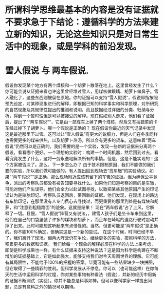 
# 所谓科学思维最基本的内容是没有证据就不要求急于下结论：遵循科学的方法来建立新的知识，无论这些知识只是对日常生活中的现象，或是学科的前沿发现。


# 雪人假说  与  两车假说.

假设你发现某个地方有两个煤核和一个胡萝卜散落在地上。这里曾经发生了什么？你可能会说从证据来看也许这里曾经堆过雪人，用煤核做眼睛、胡萝卜做鼻子。雪人融化了，这些东西则被留在原地。你的证据可以支持“雪人假说”，假说即指按照预先设定，对某种现象进行的解释，即根据已知的科学事实和科学原理，对所研究的自然现象及其规律性提出的推测和说明，而且数据经过详细的分类、归纳与分析，得到一个暂时性但是可以被接受的解释。现在假如别人走来，他们看了证据后，提出了““两车假说””，它是由一部煤车上掉了两个煤核，然后又有拉蔬菜的卡车经过掉下了胡萝卜。哪一个假说是正确的？
现在假设你最近的天气记录中发现这是最近那里下过雪。这可以让“雪人假说”有更大的说服力，但是人们在冬季同样也需要更多的煤来供热，以及胡萝卜热汤，所以会有更多的货车。这意味着“两车假说”仍然可以是正确的。我们需要的是一个实验，发现一些新的证据来分离两个假设，看看哪个更好。一个理想的实验时：构建一个时间机器，然后回到过去，看看究竟发生了什么，这将一劳永逸地解决所有的事情。但是，这是不能实现的！这个方案被否决了。那么，下一步怎么办？
由于技术限制原因，我们不能做的我们要的实验，所以我们做可能做的。有人提出回到现场去“找车辙”的实验动议。如果““两车假说””是正确，那么现场附近应该有留下的车辙的证据。但为确保公平竞争，派出的考察队员都没有被告知要寻找什么。如果他们知道考察的目的是车辙，可能对他们产生误导。他们会全力以赴试图寻找，以致把某些其他原因产生的印记误认为是轮胎印记。考察队员返回后，带回新的证据。他们发现，在现场上的路边有车胎印记，在那里没有人专门费心去寻找过，而更重要的那里到处是有煤块和胡萝，和“注意到粗糙路面”的迹象。这就是结果！
现在“两车假说”占了上风，它解释了一切。且慢，“雪人假说”阵营又有说法，，建雪人孩子们是坐卡车来到这里，他们在自己的口袋里装了许多的煤块和胡萝卜，而且车在崎岖的道路行驶时震动并掉了出来。此时可能想这听起来有点怪怪的。当然，但更可能是“两车假说”是正确的。你不能100%确定，但确实这是一个新的尝试。
在这个时候，时间已经不早了，我们离开了现场。但两大阵营仍在争论，继续更多的实验，按照科学的方法，积累更多的数据和证据。
我们给每一个现象的解释必须在科学的方法上来考虑，即使是科学成果也一样。有什么证据来支持这种说法？这是因为科学是构建在不断增加的证据基础上，它是如此强大，能够支持我们对今天周围世界的理解。它可能有其局限性，不能给予100%的把握的答案。毕竟可能有一些结果缺少一块拼图，但它取得了一些精彩的胜利。但科学发展从不停息。你可以（也可能这样）在你每天的生活中运用科学的过程，你对某些事物有种看法（假说），并新的经历中用新的证据不断测试（实验）。你并不能总是料事如神，但可以像科学家一样提出问题，总是有意料之外的情况可以期待。